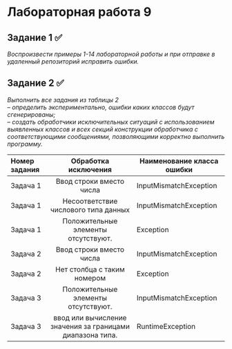 # Лабораторная работа 9



## Задание 1 ✅

_Воспроизвести примеры 1-14 лабораторной работы и при отправке в удаленный репозиторий исправить ошибки._

## Задание 2 ✅

_Выполнить все задания из таблицы 2_<br>
_–	определить экспериментально, ошибки каких классов будут сгенерированы;_ <br>
_–	создать обработчики исключительных ситуаций с использованием выявленных классов и всех секций конструкции 
обработчика с соответствующими сообщениями, позволяющими корректно выполнить программу._

| Номер задания |                   Обработка исключения                   | Наименование класса ошибки |
|:--------------|:--------------------------------------------------------:|----------------------------|
| Задача 1      |                 Ввод строки вместо числа                 | InputMismatchException     |
| Задача 1      |           Несоответствие числового типа данных           | InputMismatchException     |
| Задача 1      |           Положительные элементы отсутствуют.            | Exception                  |
| Задача 2      |                 Ввод строки вместо числа                 | InputMismatchException     |
| Задача 2      |               Нет столбца с таким номером                | Exception                  |
| Задача 3      |           Положительные элементы отсутствуют.            | InputMismatchException     |
| Задача 3      |ввод или вычисление значения за границами диапазона типа. | RuntimeException     |    

